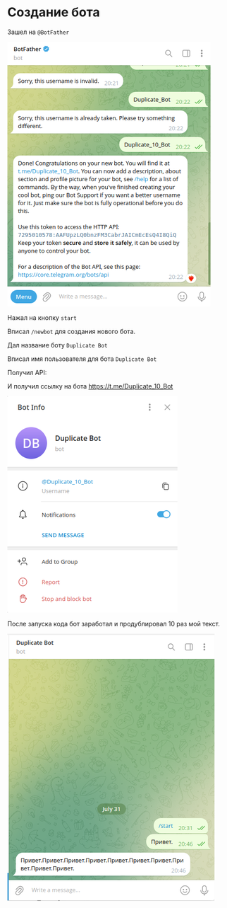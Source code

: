 # Создание бота
Зашел на  `@BotFather`

![фото](фото/фото_3.png)

Нажал на кнопку `start`

Вписал `/newbot` для создания нового бота.

Дал название боту `Duplicate Bot`

Вписал имя пользователя для бота `Duplicate Bot`

Получил API:

И получил ссылку на бота https://t.me/Duplicate_10_Bot

![фото](фото/фото_2.png)

После запуска кода бот заработал и продублировал 10 раз мой текст.

![фото](фото/фото_1.png)